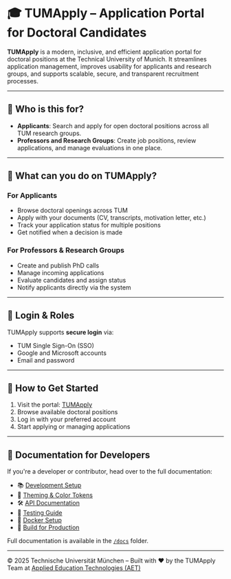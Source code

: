 # 🎓 TUMApply – Application Portal for Doctoral Candidates

**TUMApply** is a modern, inclusive, and efficient application portal for doctoral positions at the Technical University
of Munich. It streamlines application management, improves usability for applicants and research groups, and supports
scalable, secure, and transparent recruitment processes.

---

## 👥 Who is this for?

- **Applicants**: Search and apply for open doctoral positions across all TUM research groups.
- **Professors and Research Groups**: Create job positions, review applications, and manage evaluations in one place.

---

## 🚀 What can you do on TUMApply?

### For Applicants

- Browse doctoral openings across TUM
- Apply with your documents (CV, transcripts, motivation letter, etc.)
- Track your application status for multiple positions
- Get notified when a decision is made

### For Professors & Research Groups

- Create and publish PhD calls
- Manage incoming applications
- Evaluate candidates and assign status
- Notify applicants directly via the system

---

## 🔐 Login & Roles

TUMApply supports **secure login** via:

- TUM Single Sign-On (SSO)
- Google and Microsoft accounts
- Email and password

---

## 🧭 How to Get Started

1. Visit the portal: [TUMApply](https://tumapply.aet.cit.tum.de/)
2. Browse available doctoral positions
3. Log in with your preferred account
4. Start applying or managing applications

---

## 📄 Documentation for Developers

If you're a developer or contributor, head over to the full documentation:

- 📚 [Development Setup](docs/setup/dev-environment.md)
- 🎨 [Theming & Color Tokens](docs/theming/color-theming.md)
- 🛠️ [API Documentation](docs/TUMApply%20API)
- 🧪 [Testing Guide](docs/testing/testing-guide.md)
- 🐳 [Docker Setup](docs/deployment/docker.md)
- 🚀 [Build for Production](docs/deployment/build-production.md)

Full documentation is available in the [`/docs`](./docs) folder.

---

© 2025 Technische Universität München – Built with ❤️ by the TUMApply Team at [Applied Education
Technologies (AET)](https://aet.cit.tum.de/)
